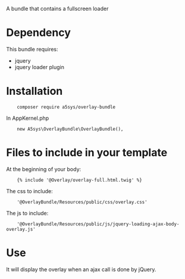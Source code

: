 A bundle that contains a fullscreen loader


# Dependency

This bundle requires:

* jquery
* jquery loader plugin

# Installation

        composer require a5sys/overlay-bundle

In AppKernel.php

        new A5sys\OverlayBundle\OverlayBundle(),

# Files to include in your template

At the beginning of your body:

        {% include '@Overlay/overlay-full.html.twig' %}

The css to include:

        '@OverlayBundle/Resources/public/css/overlay.css'

The js to include:

        '@OverlayBundle/Resources/public/js/jquery-loading-ajax-body-overlay.js'

# Use

It will display the overlay when an ajax call is done by jQuery.
